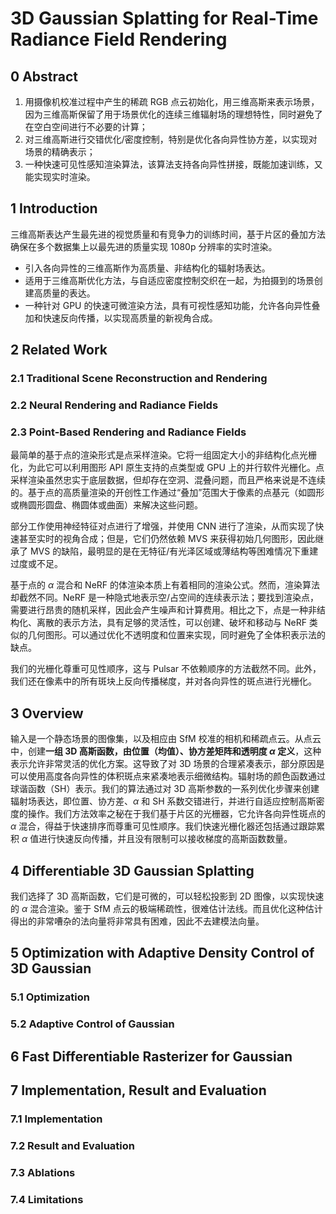 # 3D Gaussian Splatting for Real-Time Radiance Field Rendering

## 0 Abstract

1. 用摄像机校准过程中产生的稀疏 RGB 点云初始化，用三维高斯来表示场景，因为三维高斯保留了用于场景优化的连续三维辐射场的理想特性，同时避免了在空白空间进行不必要的计算；
2. 对三维高斯进行交错优化/密度控制，特别是优化各向异性协方差，以实现对场景的精确表示；
3. 一种快速可见性感知渲染算法，该算法支持各向异性拼接，既能加速训练，又能实现实时渲染。

## 1 Introduction

三维高斯表达产生最先进的视觉质量和有竞争力的训练时间，基于片区的叠加方法确保在多个数据集上以最先进的质量实现 1080p 分辨率的实时渲染。

- 引入各向异性的三维高斯作为高质量、非结构化的辐射场表达。
- 适用于三维高斯优化方法，与自适应密度控制交织在一起，为拍摄到的场景创建高质量的表达。
- 一种针对 GPU 的快速可微渲染方法，具有可视性感知功能，允许各向异性叠加和快速反向传播，以实现高质量的新视角合成。

## 2 Related Work

### 2.1 Traditional Scene Reconstruction and Rendering

### 2.2 Neural Rendering and Radiance Fields

### 2.3 Point-Based Rendering and Radiance Fields

最简单的基于点的渲染形式是点采样渲染。它将一组固定大小的非结构化点光栅化，为此它可以利用图形 API 原生支持的点类型或 GPU 上的并行软件光栅化。点采样渲染虽然忠实于底层数据，但却存在空洞、混叠问题，而且严格来说是不连续的。基于点的高质量渲染的开创性工作通过“叠加”范围大于像素的点基元（如圆形或椭圆形圆盘、椭圆体或曲面）来解决这些问题。

部分工作使用神经特征对点进行了增强，并使用 CNN 进行了渲染，从而实现了快速甚至实时的视角合成；但是，它们仍然依赖 MVS 来获得初始几何图形，因此继承了 MVS 的缺陷，最明显的是在无特征/有光泽区域或薄结构等困难情况下重建过度或不足。

基于点的 $\alpha$ 混合和 NeRF 的体渲染本质上有着相同的渲染公式。然而，渲染算法却截然不同。NeRF 是一种隐式地表示空/占空间的连续表示法；要找到渲染点，需要进行昂贵的随机采样，因此会产生噪声和计算费用。相比之下，点是一种非结构化、离散的表示方法，具有足够的灵活性，可以创建、破坏和移动与 NeRF 类似的几何图形。可以通过优化不透明度和位置来实现，同时避免了全体积表示法的缺点。

我们的光栅化尊重可见性顺序，这与 Pulsar 不依赖顺序的方法截然不同。此外，我们还在像素中的所有斑块上反向传播梯度，并对各向异性的斑点进行光栅化。

## 3 Overview

输入是一个静态场景的图像集，以及相应由 SfM 校准的相机和稀疏点云。从点云中，创建**一组 3D 高斯函数，由位置（均值）、协方差矩阵和透明度 $\alpha$ 定义**，这种表示允许非常灵活的优化方案。这导致了对 3D 场景的合理紧凑表示，部分原因是可以使用高度各向异性的体积斑点来紧凑地表示细微结构。辐射场的颜色函数通过球谐函数（SH）表示。我们的算法通过对 3D 高斯参数的一系列优化步骤来创建辐射场表达，即位置、协方差、$\alpha$ 和 SH 系数交错进行，并进行自适应控制高斯密度的操作。我们方法效率之秘在于我们基于片区的光栅器，它允许各向异性斑点的 $\alpha$ 混合，得益于快速排序而尊重可见性顺序。我们快速光栅化器还包括通过跟踪累积 $\alpha$ 值进行快速反向传播，并且没有限制可以接收梯度的高斯函数数量。

## 4 Differentiable 3D Gaussian Splatting

我们选择了 3D 高斯函数，它们是可微的，可以轻松投影到 2D 图像，以实现快速的 $\alpha$ 混合渲染。鉴于 SfM 点云的极端稀疏性，很难估计法线。而且优化这种估计得出的非常嘈杂的法向量将非常具有困难，因此不去建模法向量。

## 5 Optimization with Adaptive Density Control of 3D Gaussian

### 5.1 Optimization

### 5.2 Adaptive Control of Gaussian

## 6 Fast Differentiable Rasterizer for Gaussian

## 7 Implementation, Result and Evaluation

### 7.1 Implementation

### 7.2 Result and Evaluation

### 7.3 Ablations

### 7.4 Limitations


